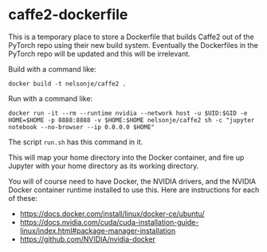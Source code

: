 # caffe2-dockerfile

This is a temporary place to store a Dockerfile that builds Caffe2 out
of the PyTorch repo using their new build system. Eventually the
Dockerfiles in the PyTorch repo will be updated and this will be
irrelevant.

Build with a command like:
```
docker build -t nelsonje/caffe2 .
```

Run with a command like:
```
docker run -it --rm --runtime nvidia --network host -u $UID:$GID -e HOME=$HOME -p 8888:8888 -v $HOME:$HOME nelsonje/caffe2 sh -c "jupyter notebook --no-browser --ip 0.0.0.0 $HOME"
```
The script ```run.sh``` has this command in it.

This will map your home directory into the Docker container, and fire up Jupyter with your home directory as its working directory.

You will of course need to have Docker, the NVIDIA drivers, and the NVIDIA Docker container runtime installed to use this. Here are instructions for each of these:
* https://docs.docker.com/install/linux/docker-ce/ubuntu/
* https://docs.nvidia.com/cuda/cuda-installation-guide-linux/index.html#package-manager-installation
* https://github.com/NVIDIA/nvidia-docker

